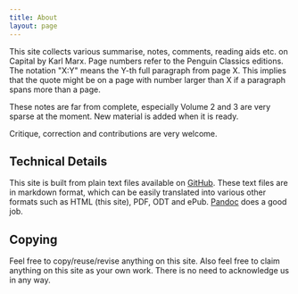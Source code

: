 ```yaml
---
title: About
layout: page
---
```


This site collects various summarise, notes, comments, reading aids etc. on
Capital by Karl Marx. Page numbers refer to the Penguin Classics editions. The
notation "X:Y" means the Y-th full paragraph from page X. This implies that the
quote might be on a page with number larger than X if a paragraph spans more
than a page.

These notes are far from complete, especially Volume 2 and 3 are very sparse at
the moment. New material is added when it is ready.

Critique, correction and contributions are very welcome.

## Technical Details ##

This site is built from plain text files available on
[GitHub](https://github.com/readingcapital/readingcapital.github.io). These text
files are in markdown format, which can be easily translated into various other
formats such as HTML (this site), PDF, ODT and ePub.
[Pandoc](http://johnmacfarlane.net/pandoc/) does a good job.

## Copying ##

Feel free to copy/reuse/revise anything on this site. Also feel free to claim
anything on this site as your own work. There is no need to acknowledge us in
any way.

